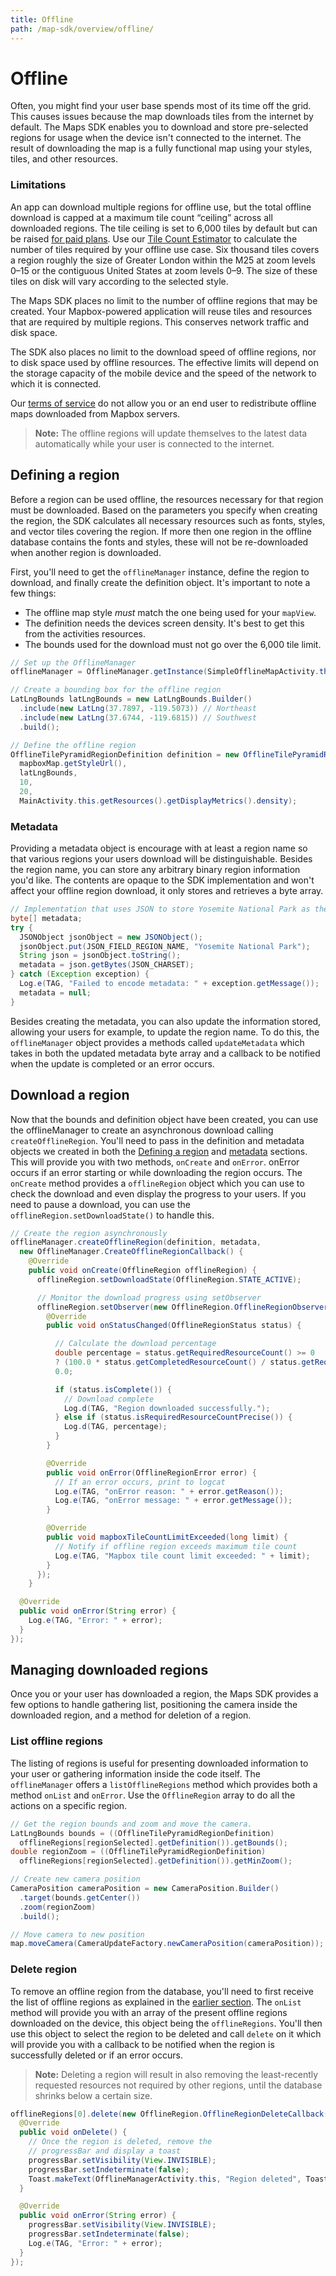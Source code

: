 ```yaml
---
title: Offline
path: /map-sdk/overview/offline/
---
```

# Offline

Often, you might find your user base spends most of its time off the grid. This causes issues because the map downloads tiles from the internet by default. The Maps SDK enables you to download and store pre-selected regions for usage when the device isn't connected to the internet. The result of downloading the map is a fully functional map using your styles, tiles, and other resources.

### Limitations

An app can download multiple regions for offline use, but the total offline download is capped at a maximum tile count “ceiling” across all downloaded regions. The tile ceiling is set to 6,000 tiles by default but can be raised [for paid plans](https://www.mapbox.com/pricing/). Use our [Tile Count Estimator](https://www.mapbox.com/labs/offline-estimator/) to calculate the number of tiles required by your offline use case. Six thousand tiles covers a region roughly the size of Greater London within the M25 at zoom levels 0–15 or the contiguous United States at zoom levels 0–9. The size of these tiles on disk will vary according to the selected style.

The Maps SDK places no limit to the number of offline regions that may be created. Your Mapbox-powered application will reuse tiles and resources that are required by multiple regions. This conserves network traffic and disk space.

The SDK also places no limit to the download speed of offline regions, nor to disk space used by offline resources. The effective limits will depend on the storage capacity of the mobile device and the speed of the network to which it is connected.

Our [terms of service](https://www.mapbox.com/tos/#[YmcMYmns]) do not allow you or an end user to redistribute offline maps downloaded from Mapbox servers.

> **Note:** The offline regions will update themselves to the latest data automatically while your user is connected to the internet.

## Defining a region

Before a region can be used offline, the resources necessary for that region must be downloaded. Based on the parameters you specify when creating the region, the SDK calculates all necessary resources such as fonts, styles, and vector tiles covering the region. If more then one region in the offline database contains the fonts and styles, these will not be re-downloaded when another region is downloaded.

First, you'll need to get the `offlineManager` instance, define the region to download, and finally create the definition object. It's important to note a few things:

- The offline map style _must_ match the one being used for your `mapView`.
- The definition needs the devices screen density. It's best to get this from the activities resources.
- The bounds used for the download must not go over the 6,000 tile limit.

```java
// Set up the OfflineManager
offlineManager = OfflineManager.getInstance(SimpleOfflineMapActivity.this);

// Create a bounding box for the offline region
LatLngBounds latLngBounds = new LatLngBounds.Builder()
  .include(new LatLng(37.7897, -119.5073)) // Northeast
  .include(new LatLng(37.6744, -119.6815)) // Southwest
  .build();

// Define the offline region
OfflineTilePyramidRegionDefinition definition = new OfflineTilePyramidRegionDefinition(
  mapboxMap.getStyleUrl(),
  latLngBounds,
  10,
  20,
  MainActivity.this.getResources().getDisplayMetrics().density);
```

### Metadata
Providing a metadata object is encourage with at least a region name so that various regions your users download will be distinguishable. Besides the region name, you can store any arbitrary binary region information you'd like. The contents are opaque to the SDK implementation and won't affect your offline region download, it only stores and retrieves a byte array.

```java
// Implementation that uses JSON to store Yosemite National Park as the offline region name.
byte[] metadata;
try {
  JSONObject jsonObject = new JSONObject();
  jsonObject.put(JSON_FIELD_REGION_NAME, "Yosemite National Park");
  String json = jsonObject.toString();
  metadata = json.getBytes(JSON_CHARSET);
} catch (Exception exception) {
  Log.e(TAG, "Failed to encode metadata: " + exception.getMessage());
  metadata = null;
}
```

Besides creating the metadata, you can also update the information stored, allowing your users for example, to update the region name. To do this, the `offlineManager` object provides a methods called `updateMetadata` which takes in both the updated metadata byte array and a callback to be notified when the update is completed or an error occurs.

## Download a region
Now that the bounds and definition object have been created, you can use the offlineManager to create an asynchronous download calling `createOfflineRegion`. You'll need to pass in the definition and metadata objects we created in both the [Defining a region](#defining-a-region) and [metadata](#metadata) sections. This will provide you with two methods, `onCreate` and `onError`. onError occurs if an error starting or while downloading the region occurs. The `onCreate` method provides a `offlineRegion` object which you can use to check the download and even display the progress to your users. If you need to pause a download, you can use the `offlineRegion.setDownloadState()` to handle this.

```java
// Create the region asynchronously
offlineManager.createOfflineRegion(definition, metadata,
  new OfflineManager.CreateOfflineRegionCallback() {
    @Override
    public void onCreate(OfflineRegion offlineRegion) {
      offlineRegion.setDownloadState(OfflineRegion.STATE_ACTIVE);

      // Monitor the download progress using setObserver
      offlineRegion.setObserver(new OfflineRegion.OfflineRegionObserver() {
        @Override
        public void onStatusChanged(OfflineRegionStatus status) {

          // Calculate the download percentage
          double percentage = status.getRequiredResourceCount() >= 0
          ? (100.0 * status.getCompletedResourceCount() / status.getRequiredResourceCount()) :
          0.0;

          if (status.isComplete()) {
            // Download complete
            Log.d(TAG, "Region downloaded successfully.");
          } else if (status.isRequiredResourceCountPrecise()) {
            Log.d(TAG, percentage);
          }
        }

        @Override
        public void onError(OfflineRegionError error) {
          // If an error occurs, print to logcat
          Log.e(TAG, "onError reason: " + error.getReason());
          Log.e(TAG, "onError message: " + error.getMessage());
        }

        @Override
        public void mapboxTileCountLimitExceeded(long limit) {
          // Notify if offline region exceeds maximum tile count
          Log.e(TAG, "Mapbox tile count limit exceeded: " + limit);
        }
      });
    }

  @Override
  public void onError(String error) {
    Log.e(TAG, "Error: " + error);
  }
});
```

## Managing downloaded regions
Once you or your user has downloaded a region, the Maps SDK provides a few options to handle gathering list, positioning the camera inside the downloaded region, and a method for deletion of a region.

### List offline regions
The listing of regions is useful for presenting downloaded information to your user or gathering information inside the code itself. The `offlineManager` offers a `listOfflineRegions` method which provides both a method `onList` and `onError`. Use the `OfflineRegion` array to do all the actions on a specific region.

```java
// Get the region bounds and zoom and move the camera.
LatLngBounds bounds = ((OfflineTilePyramidRegionDefinition)
  offlineRegions[regionSelected].getDefinition()).getBounds();
double regionZoom = ((OfflineTilePyramidRegionDefinition)
  offlineRegions[regionSelected].getDefinition()).getMinZoom();

// Create new camera position
CameraPosition cameraPosition = new CameraPosition.Builder()
  .target(bounds.getCenter())
  .zoom(regionZoom)
  .build();

// Move camera to new position
map.moveCamera(CameraUpdateFactory.newCameraPosition(cameraPosition));
```

### Delete region
To remove an offline region from the database, you'll need to first receive the list of offline regions as explained in the [earlier section](#list-offline-regions). The `onList` method will provide you with an array of the present offline regions downloaded on the device, this object being the `offlineRegions`. You'll then use this object to select the region to be deleted and call `delete` on it which will provide you with a callback to be notified when the region is successfully deleted or if an error occurs.

> **Note:** Deleting a region will result in also removing the least-recently requested resources not required by other regions, until the database shrinks below a certain size.

```java
offlineRegions[0].delete(new OfflineRegion.OfflineRegionDeleteCallback() {
  @Override
  public void onDelete() {
    // Once the region is deleted, remove the
    // progressBar and display a toast
    progressBar.setVisibility(View.INVISIBLE);
    progressBar.setIndeterminate(false);
    Toast.makeText(OfflineManagerActivity.this, "Region deleted", Toast.LENGTH_LONG).show();
  }

  @Override
  public void onError(String error) {
    progressBar.setVisibility(View.INVISIBLE);
    progressBar.setIndeterminate(false);
    Log.e(TAG, "Error: " + error);
  }
});
```

<!-- TODO ## Add inside a service -->
